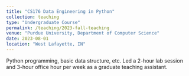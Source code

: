 ```yaml
---
title: "CS176 Data Engineering in Python"
collection: teaching
type: "Undergraduate Course"
permalink: /teaching/2023-fall-teaching
venue: "Purdue University, Department of Computer Science"
date: 2023-08-01
location: "West Lafayette, IN"
---
```


Python programming, basic data structure, etc. Led a 2-hour lab session and 3-hour office hour per week as a graduate teaching assistant.  
